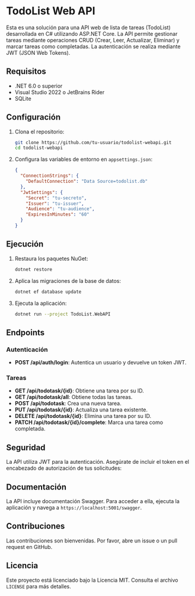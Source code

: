 # TodoList Web API

Esta es una solución para una API web de lista de tareas (TodoList) desarrollada en C# utilizando ASP.NET Core. La API permite gestionar tareas mediante operaciones CRUD (Crear, Leer, Actualizar, Eliminar) y marcar tareas como completadas. La autenticación se realiza mediante JWT (JSON Web Tokens).

## Requisitos

- .NET 6.0 o superior
- Visual Studio 2022 o JetBrains Rider
- SQLite

## Configuración

1. Clona el repositorio:
    ```sh
    git clone https://github.com/tu-usuario/todolist-webapi.git
    cd todolist-webapi
    ```

2. Configura las variables de entorno en `appsettings.json`:
    ```json
    {
      "ConnectionStrings": {
        "DefaultConnection": "Data Source=todolist.db"
      },
      "JwtSettings": {
        "Secret": "tu-secreto",
        "Issuer": "tu-issuer",
        "Audience": "tu-audience",
        "ExpiresInMinutes": "60"
      }
    }
    ```

## Ejecución

1. Restaura los paquetes NuGet:
    ```sh
    dotnet restore
    ```

2. Aplica las migraciones de la base de datos:
    ```sh
    dotnet ef database update
    ```

3. Ejecuta la aplicación:
    ```sh
    dotnet run --project TodoList.WebAPI
    ```

## Endpoints

### Autenticación

- **POST /api/auth/login**: Autentica un usuario y devuelve un token JWT.

### Tareas

- **GET /api/todotask/{id}**: Obtiene una tarea por su ID.
- **GET /api/todotask/all**: Obtiene todas las tareas.
- **POST /api/todotask**: Crea una nueva tarea.
- **PUT /api/todotask/{id}**: Actualiza una tarea existente.
- **DELETE /api/todotask/{id}**: Elimina una tarea por su ID.
- **PATCH /api/todotask/{id}/complete**: Marca una tarea como completada.

## Seguridad

La API utiliza JWT para la autenticación. Asegúrate de incluir el token en el encabezado de autorización de tus solicitudes:

## Documentación

La API incluye documentación Swagger. Para acceder a ella, ejecuta la aplicación y navega a `https://localhost:5001/swagger`.

## Contribuciones

Las contribuciones son bienvenidas. Por favor, abre un issue o un pull request en GitHub.

## Licencia

Este proyecto está licenciado bajo la Licencia MIT. Consulta el archivo `LICENSE` para más detalles.